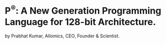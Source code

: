 # P<sup>®</sup>: A New Generation Programming Language for 128-bit Architecture.

by Prabhat Kumar, Allomics, CEO, Founder & Scientist.
